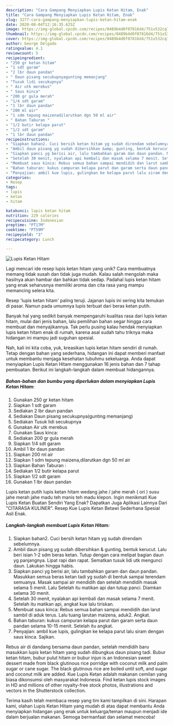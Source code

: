 ```yaml
---
description: "Cara Gampang Menyiapkan Lupis Ketan Hitam, Enak"
title: "Cara Gampang Menyiapkan Lupis Ketan Hitam, Enak"
slug: 3277-cara-gampang-menyiapkan-lupis-ketan-hitam-enak
date: 2020-08-04T12:16:35.625Z
image: https://img-global.cpcdn.com/recipes/0489b4d0f07816d4/751x532cq70/lupis-ketan-hitam-foto-resep-utama.jpg
thumbnail: https://img-global.cpcdn.com/recipes/0489b4d0f07816d4/751x532cq70/lupis-ketan-hitam-foto-resep-utama.jpg
cover: https://img-global.cpcdn.com/recipes/0489b4d0f07816d4/751x532cq70/lupis-ketan-hitam-foto-resep-utama.jpg
author: George Delgado
ratingvalue: 4.1
reviewcount: 5
recipeingredient:
- "250 gr ketan hitam"
- "1 sdt garam"
- "2 lbr daun pandan"
- " Daun pisang secukupnyagunting memanjang"
- "Tusuk lidi secukupnya"
- " Air utk merebus"
- " Saus kinca"
- "200 gr gula merah"
- "1/4 sdt garam"
- "1 lbr daun pandan"
- "200 ml air"
- "1 sdm tepung maizenadilarutkan dgn 50 ml air"
- " Bahan Taburan "
- "1/2 butir kelapa parut"
- "1/2 sdt garam"
- "1 lbr daun pandan"
recipeinstructions:
- "Siapkan bahan2. Cuci bersih ketan hitam yg sudah direndam sebelumnya."
- "Ambil daun pisang yg sudah dibersihkan &amp; gunting, bentuk kerucut. Lalu beri isian 1-2 sdm beras ketan. Tutup dengan cara melipat bagian daun yg panjangnya. Lipat rapi dan rapat. Sematkan tusuk lidi utk mengunci daun. Lakukan hingga habis."
- "Siapkan panci yg berisi air, lalu tambahkan garam dan daun pandan. Masukkan semua beras ketan tadi yg sudah di bentuk sampai terendam semuanya. Masak sampai air mendidih dan setelah mendidih masak selama 5 menit. Lalu Setelah itu matikan api dan tutup panci. Diamkan selama 30 menit."
- "Setelah 30 menit, nyalakan api kembali dan masak selama 7 menit. Setelah itu matikan api, angkat kue lalu tiriskan."
- "Membuat saus kinca: Rebus semua bahan sampai mendidih dan larut sambil di aduk terus. Lalu tuang larutan maizena, aduk2. Angkat."
- "Bahan taburan: kukus campuran kelapa parut dan garam serta daun pandan selama 10-15 menit. Setelah itu angkat."
- "Penyajian: ambil kue lupis, gulingkan ke kelapa parut lalu siram dengan saus kinca. Sajikan."
categories:
- Resep
tags:
- lupis
- ketan
- hitam

katakunci: lupis ketan hitam 
nutrition: 229 calories
recipecuisine: Indonesian
preptime: "PT17M"
cooktime: "PT59M"
recipeyield: "3"
recipecategory: Lunch

---
```



![Lupis Ketan Hitam](https://img-global.cpcdn.com/recipes/0489b4d0f07816d4/751x532cq70/lupis-ketan-hitam-foto-resep-utama.jpg)

Lagi mencari ide resep lupis ketan hitam yang unik? Cara membuatnya memang tidak susah dan tidak juga mudah. Kalau salah mengolah maka hasilnya akan hambar dan bahkan tidak sedap. Padahal lupis ketan hitam yang enak seharusnya memiliki aroma dan cita rasa yang mampu memancing selera kita.

Resep &#39;lupis ketan hitam&#39; paling teruji. Jajanan lupis ini sering kita temukan di pasar. Namun pada umumnya lupis terbuat dari beras ketan putih.

Banyak hal yang sedikit banyak mempengaruhi kualitas rasa dari lupis ketan hitam, mulai dari jenis bahan, lalu pemilihan bahan segar hingga cara membuat dan menyajikannya. Tak perlu pusing kalau hendak menyiapkan lupis ketan hitam enak di rumah, karena asal sudah tahu triknya maka hidangan ini mampu jadi suguhan spesial.


Nah, kali ini kita coba, yuk, kreasikan lupis ketan hitam sendiri di rumah. Tetap dengan bahan yang sederhana, hidangan ini dapat memberi manfaat untuk membantu menjaga kesehatan tubuhmu sekeluarga. Anda dapat menyiapkan Lupis Ketan Hitam menggunakan 16 jenis bahan dan 7 tahap pembuatan. Berikut ini langkah-langkah dalam membuat hidangannya.

<!--inarticleads1-->

##### Bahan-bahan dan bumbu yang diperlukan dalam menyiapkan Lupis Ketan Hitam:

1. Gunakan 250 gr ketan hitam
1. Siapkan 1 sdt garam
1. Sediakan 2 lbr daun pandan
1. Sediakan  Daun pisang secukupnya(gunting memanjang)
1. Sediakan Tusuk lidi secukupnya
1. Gunakan  Air utk merebus
1. Gunakan  Saus kinca:
1. Sediakan 200 gr gula merah
1. Siapkan 1/4 sdt garam
1. Ambil 1 lbr daun pandan
1. Siapkan 200 ml air
1. Siapkan 1 sdm tepung maizena,dilarutkan dgn 50 ml air
1. Siapkan  Bahan Taburan :
1. Sediakan 1/2 butir kelapa parut
1. Siapkan 1/2 sdt garam
1. Gunakan 1 lbr daun pandan


Lupis ketan putih lupis ketan hitam wedang jahe / jahe merah ( ori ) susu jahe merah jahe madu teh manis teh madu klepon. Ingin menikmati Kue Lupis Ketan Buatan Sendiri Yang Enak? Dapatkan Juga Aplikasi Lainnya Dari &#34;CITARASA KULINER&#34;. Resep Kue Lupis Ketan Betawi Sederhana Spesial Asli Enak. 

<!--inarticleads2-->

##### Langkah-langkah membuat Lupis Ketan Hitam:

1. Siapkan bahan2. Cuci bersih ketan hitam yg sudah direndam sebelumnya.
1. Ambil daun pisang yg sudah dibersihkan &amp; gunting, bentuk kerucut. Lalu beri isian 1-2 sdm beras ketan. Tutup dengan cara melipat bagian daun yg panjangnya. Lipat rapi dan rapat. Sematkan tusuk lidi utk mengunci daun. Lakukan hingga habis.
1. Siapkan panci yg berisi air, lalu tambahkan garam dan daun pandan. Masukkan semua beras ketan tadi yg sudah di bentuk sampai terendam semuanya. Masak sampai air mendidih dan setelah mendidih masak selama 5 menit. Lalu Setelah itu matikan api dan tutup panci. Diamkan selama 30 menit.
1. Setelah 30 menit, nyalakan api kembali dan masak selama 7 menit. Setelah itu matikan api, angkat kue lalu tiriskan.
1. Membuat saus kinca: Rebus semua bahan sampai mendidih dan larut sambil di aduk terus. Lalu tuang larutan maizena, aduk2. Angkat.
1. Bahan taburan: kukus campuran kelapa parut dan garam serta daun pandan selama 10-15 menit. Setelah itu angkat.
1. Penyajian: ambil kue lupis, gulingkan ke kelapa parut lalu siram dengan saus kinca. Sajikan.


Rebus air di dandang bersama daun pandan, setelah mendidih baru masukkan lupis ketan hitam yang sudah dibungkus daun pisang tadi. Bubur ketan hitam, bubur pulut hitam or bubur injun is an Indonesian sweet dessert made from black glutinous rice porridge with coconut milk and palm sugar or cane sugar. The black glutinous rice are boiled until soft, and sugar and coconut milk are added. Kue Lupis Ketan adalah makanan cemilan yang biasa dikonsumsi oleh masyarakat Indonesia. Find ketan lupis stock images in HD and millions of other royalty-free stock photos, illustrations and vectors in the Shutterstock collection. 

Terima kasih telah membaca resep yang tim kami tampilkan di sini. Harapan kami, olahan Lupis Ketan Hitam yang mudah di atas dapat membantu Anda menyiapkan hidangan yang enak untuk keluarga/teman maupun menjadi ide dalam berjualan makanan. Semoga bermanfaat dan selamat mencoba!
